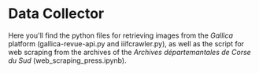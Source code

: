 # Data Collector

Here you'll find the python files for retrieving images from the *Gallica* platform (gallica-revue-api.py and iiifcrawler.py), as well as the script for web scraping from the archives of the *Archives départemantales de Corse du Sud* (web_scraping_press.ipynb).